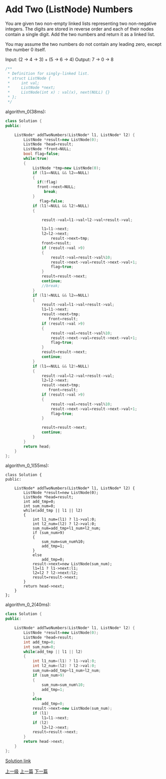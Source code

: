 # Add Two (ListNode) Numbers

You are given two non-empty linked lists representing two non-negative integers. The digits are stored in reverse order and each of their nodes contain a single digit. Add the two numbers and return it as a linked list.

You may assume the two numbers do not contain any leading zero, except the number 0 itself.

Input: (2 -> 4 -> 3) + (5 -> 6 -> 4)
Output: 7 -> 0 -> 8

```c++
/**
 * Definition for singly-linked list.
 * struct ListNode {
 *     int val;
 *     ListNode *next;
 *     ListNode(int x) : val(x), next(NULL) {}
 * };
 */
```

algorithm_0(38ms):
```c++
class Solution {
public:

    ListNode* addTwoNumbers(ListNode* l1, ListNode* l2) {
        ListNode *result=new ListNode(0);
        ListNode *head=result;
        ListNode *front=NULL;
        bool flag=false;
        while(true)
        {
            ListNode *tmp=new ListNode(0);
            if (l1==NULL && l2==NULL)
            {
              if(!flag)
              front->next=NULL;
                 break;
            }
               flag=false;
            if (l1!=NULL && l2!=NULL)
            {

                result->val=l1->val+l2->val+result->val;

                l1=l1->next;
                l2=l2->next;
                    result->next=tmp;
                front=result;
                if (result->val >9)
                {
                    result->val=result->val%10;
                    result->next->val=result->next->val+1;
                    flag=true;
                }
                result=result->next;
                continue;
                //break;
            }
            if (l1!=NULL && l2==NULL)
            {
                result->val=l1->val+result->val;
                l1=l1->next;
                result->next=tmp;
                   front=result;
                if (result->val >9)
                {
                    result->val=result->val%10;
                    result->next->val=result->next->val+1;
                    flag=true;
                }
                result=result->next;
                continue;
            }
            if (l1==NULL && l2!=NULL)
            {
                result->val=l2->val+result->val;
                l2=l2->next;
                result->next=tmp;
                   front=result;
                if (result->val >9)
                {
                    result->val=result->val%10;
                    result->next->val=result->next->val+1;
                    flag=true;
                }

                result=result->next;
                continue;
            }
        }
        return head;
    }
};
```

algorithm_0_1(55ms):
```
class Solution {
public:

    ListNode* addTwoNumbers(ListNode* l1, ListNode* l2) {
        ListNode *result=new ListNode(0);
        ListNode *head=result;
        int add_tmp=0;
        int sum_num=0;
        while(add_tmp || l1 || l2)
        {
            int l1_num=(l1) ? l1->val:0;
            int l2_num=(l2) ? l2->val:0;
            sum_num=add_tmp+l1_num+l2_num;
            if (sum_num>9)
            {
                sum_num=sum_num%10;
                add_tmp=1;
            }
            else
                add_tmp=0;
            result->next=new ListNode(sum_num);
            l1=l1 ? l1->next:l1;
            l2=l2 ? l2->next:l2;
            result=result->next;
        }
        return head->next;
    }
};
```

algorithm_0_2(40ms):
```c++
class Solution {
public:

    ListNode* addTwoNumbers(ListNode* l1, ListNode* l2) {
        ListNode *result=new ListNode(0);
        ListNode *head=result;
        int add_tmp=0;
        int sum_num=0;
        while(add_tmp || l1 || l2)
        {
            int l1_num=(l1) ? l1->val:0;
            int l2_num=(l2) ? l2->val:0;
            sum_num=add_tmp+l1_num+l2_num;
            if (sum_num>9)
            {
                sum_num=sum_num%10;
                add_tmp=1;
            }
            else
                add_tmp=0;
            result->next=new ListNode(sum_num);
            if (l1)
                l1=l1->next;
            if (l2)
                l2=l2->next;
            result=result->next;
        }
        return head->next;
    }
};
```
[Solution link](https://leetcode.com/problems/add-two-numbers/solution/)






[上一级](base.md)
[上一篇](add_binary.md)
[下一篇](climbing_stairs.md)
